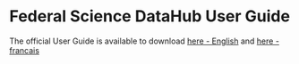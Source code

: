 # Federal Science DataHub User Guide

The official User Guide is available to download [here - English](https://github.com/ssc-sp/datahub-docs/raw/main/UserGuide/Federal%20Science%20Data%20Hub%20User%20Guide-TEST.pdf) and [here - francais](URL) 
